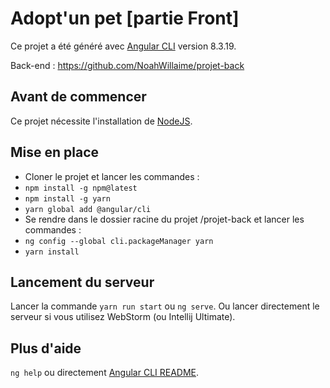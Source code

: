 # Adopt'un pet [partie Front]

Ce projet a été généré avec [Angular CLI](https://github.com/angular/angular-cli) version 8.3.19.

Back-end : https://github.com/NoahWillaime/projet-back

## Avant de commencer

Ce projet nécessite l'installation de [NodeJS](https://nodejs.org/en/).

## Mise en place

-   Cloner le projet et lancer les commandes :
- `npm install -g npm@latest`
- `npm install -g yarn`
- `yarn global add @angular/cli`
-   Se rendre dans le dossier racine du projet /projet-back et lancer les commandes :
-   `ng config --global cli.packageManager yarn`
-   `yarn install`

## Lancement du serveur

Lancer la commande `yarn run start` ou `ng serve`.
Ou lancer directement le serveur si vous utilisez WebStorm (ou Intellij Ultimate).


## Plus d'aide

`ng help` ou directement [Angular CLI README](https://github.com/angular/angular-cli/blob/master/README.md).
